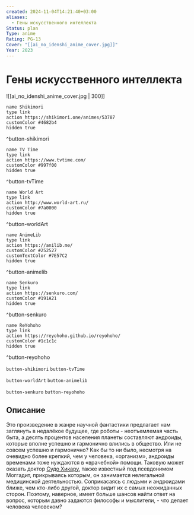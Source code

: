 ```yaml
---
created: 2024-11-04T14:21:40+03:00
aliases:
  - Гены искусственного интеллекта
Status: plan
Type: anime
Rating: PG-13
Cover: "[[ai_no_idenshi_anime_cover.jpg]]"
Year: 2023
---
```


# Гены искусственного интеллекта

![[ai_no_idenshi_anime_cover.jpg | 300]]

```button
name Shikimori
type link
action https://shikimori.one/animes/53787
customColor #4682b4
hidden true
```
^button-shikimori

```button
name TV Time
type link
action https://www.tvtime.com/
customColor #997f00
hidden true
```
^button-tvTime

```button
name World Art
type link
action http://www.world-art.ru/
customColor #7a0000
hidden true
```
^button-worldArt

```button
name AnimeLib
type link
action https://anilib.me/
customColor #252527
customTextColor #7E57C2
hidden true
```
^button-animelib

```button
name Senkuro
type link
action https://senkuro.com/
customColor #191A21
hidden true
```
^button-senkuro

```button
name ReYohoho
type link
action https://reyohoho.github.io/reyohoho/
customColor #1c1c1c
hidden true
```
^button-reyohoho

`button-shikimori` `button-tvTime`

`button-worldArt` `button-animelib`

`button-senkuro` `button-reyohoho`

## Описание

Это произведение в жанре научной фантастики предлагает нам заглянуть в недалёкое будущее, где роботы - неотъемлемая часть быта, а десять процентов населения планеты составляют андроиды, которые вполне успешно и гармонично влились в общество. Или не совсем успешно и гармонично? Как бы то ни было, несмотря на очевидно более крепкий, чем у человека, «организм», андроиды временами тоже нуждаются в «врачебной» помощи. Таковую может оказать доктор [Судо Хикару](https://shikimori.one/characters/221353-hikaru-sudou), также известный под псевдонимом Моггадит, прикрываясь которым, он занимается нелегальной медицинской деятельностью. Соприкасаясь с людьми и андроидами ближе, чем кто-либо другой, доктор видит их с самых неожиданных сторон. Поэтому, наверное, имеет больше шансов найти ответ на вопрос, которым давно задаются философы и мыслители, - что делает человека человеком?
